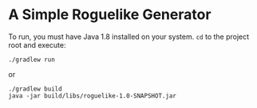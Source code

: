 # A Simple Roguelike Generator

To run, you must have Java 1.8 installed on your system. `cd` to the project root and execute:

```
./gradlew run
```

or

```
./gradlew build
java -jar build/libs/roguelike-1.0-SNAPSHOT.jar
```
